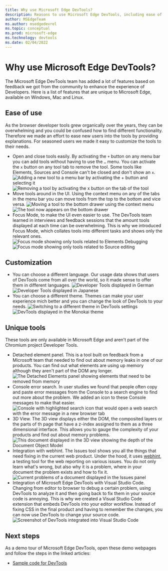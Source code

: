 ```yaml
---
title: Why use Microsoft Edge DevTools?
description: Reasons to use Microsoft Edge DevTools, including ease of use, customization, and unique tools.
author: MSEdgeTeam
ms.author: msedgedevrel
ms.topic: conceptual
ms.prod: microsoft-edge
ms.technology: devtools
ms.date: 02/04/2022
---
```

# Why use Microsoft Edge DevTools?

The Microsoft Edge DevTools team has added a lot of features based on feedback we got from the community to enhance the experience of Developers. Here is a list of features that are unique to Microsoft Edge, available on Windows, Mac and Linux.

<!-- ====================================================================== -->
## Ease of use

As the browser developer tools grew organically over the years, they can be overwhelming and you could be confused how to find different functionality. Therefore we made an effort to ease new users into the tools by providing explanations. For seasoned users we made it easy to customize the tools to their needs.

*  Open and close tools easily. By activating the `+` button on any menu bar you can add tools without having to use the `…` menu. You can activate the `x` button on any tool tab to remove the tool. Some tools like Elements, Sources and Console can't be closed and don't show an `x`.
![Adding a new tool to a menu bar by activating the + button and selecting it](media/xxx.msft.png)
![Removing a tool by activating the x button on the tab of the tool](media/xxx.msft.png)
*  Move tools around in the UI. Using the context menu on any of the tabs in the menu bar you can move tools from the top to the bottom and vice versa. 
![Moving a tool to the bottom drawer using the context menu](media/xxx.msft.png)
![The tool now appears on the bottom drawer](media/xxx.msft.png)
*  Focus Mode, to make the UI even easier to use. The DevTools team learned in interviews and feedback sessions that the amount tools displayed at each time can be overwhelming. This is why we introduced Focus Mode, which collates tools into different tasks and shows only the relevant ones.
![Focus mode showing only tools related to Elements Debugging](media/xxx.msft.png)
![Focus mode showing only tools related to Source editing](media/xxx.msft.png)

<!-- This is disabled for now until we can fix it 
*  Enable Tooltips mode, to learn about the tools. In Focus Mode, you can turn on the Tooltips Mode which allows you to learn more about the different tools by moving around DevTools.
![Tool explanations shown when Tooltips mode is enabled](media/xxx.msft.png)
-->

<!-- ====================================================================== -->
## Customization

*  You can choose a different language. Our usage data shows that users of DevTools come from all over the world, so it made sense to offer them in different languages.
![Developer Tools displayed in German](media/xxx.msft.png)
![Developer Tools displayed in Japanese](media/xxx.msft.png)
*  You can choose a different theme. Themes can make your user experience mich better and you can change the look of DevTools to your needs.
![Switching to a different theme in DevTools settings](media/xxx.msft.png)
![DevTools displayed in the Monokai theme](media/xxx.msft.png)

<!-- ====================================================================== -->
## Unique tools

These tools are only available in Microsoft Edge and aren't part of the Chromium project Developer Tools.

*  Detached element panel. This is a tool built on feedback from a Microsoft team that needed to find out about memory leaks in one of our products. You can find out what elements are using up memory although they aren't part of the DOM any longer.
![The Detached Elements panel showing elements that need to be removed from memory](media/xxx.msft.png)
*  Console error search. In user studies we found that people often copy and paste error messages from the Console to a search engine to find out more about the problem. We added an icon to these Console messages to make that easier.
![Console with highlighted search icon that would open a web search with the error message in a new browser tab](media/xxx.msft.png)
*  3D View. The 3D view displays either the DOM, the composited layers or the parts of th page that have a z-index assigned to them as a three dimensional interface. This allows you to gauge the complexity of your products and find out about memory problems.
![This document displayed in the 3D view showing the depth of the Document Object Model](media/xxx.msft.png)
*  Integration with webhint. The Issues tool shows you all the things that need fixing in the current web product. Under the hood, it uses [webhint](https://webhint.io), a testing tool for the web reporting on various issues. You do not only learn what's wrong, but also why it is a problem, where in your document the problem exists and how to fix it.
![Current problems of a document displayed in the Issues panel](media/xxx.msft.png)
*  Integration of Microsoft Edge DevTools with Visual Studio Code. Changing from editor to browser to debug a certain problem, using DevTools to analyze it and then going back to fix them in your source code is annoying. This is why we created a Visual Studio Code extension that embeds DevTools into your editor workflow. Instead of fixing CSS in the final product and having to remember the changes, you can now use DevTools to change your source code.
![Screenshot of DevTools integrated into Visual Studio Code](media/xxx.msft.png)

<!-- still an experiment for now 
*  Network Console. Inspecting the network traffic of your web product is already insightful, but often you need to make some changes to the requests to see why they fail. Using the Network Console you can change and replay any of the request and you can make detailed API calls.
![Network Console showing options of how you can change a network call](media/xxx.msft.png)
-->

<!-- ====================================================================== -->
## Next steps

As a demo tour of Microsoft Edge DevTools, open these demo webpages and follow the steps in the linked articles:

* [Sample code for DevTools](sample-code/sample-code.md)

<!--
* [Demo tour of DevTools](demo-tour/demo-tour-of-microsoft-edge-devtools.md)
-->
